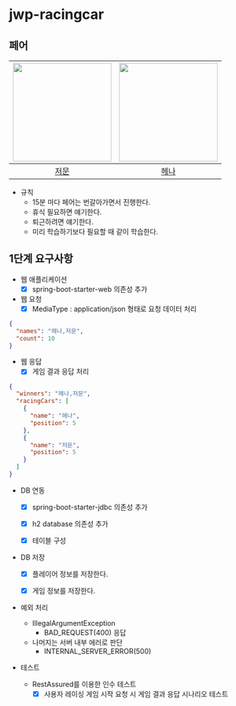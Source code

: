 # jwp-racingcar

## 페어

| <img src="https://avatars.githubusercontent.com/u/51906604?v=4" alt="" width=200> | <img src="https://avatars.githubusercontent.com/u/82203978?v=4" alt="" width=200/> |
|:---------------------------------------------------------------------------------:|:----------------------------------------------------------------------------------:|
|                         [저문](https://github.com/jeomxon)                          |                         [헤나](https://github.com/hyena0608)                         | |

- 규칙
    - 15분 마다 페어는 번갈아가면서 진행한다.
    - 휴식 필요하면 얘기한다.
    - 퇴근하려면 얘기한다.
    - 미리 학습하기보다 필요할 때 같이 학습한다.


## 1단계 요구사항

- 웹 애플리케이션
  - [X] spring-boot-starter-web 의존성 추가
- 웹 요청
  - [X] MediaType : application/json 형태로 요청 데이터 처리

```json
{
  "names": "헤나,저문",
  "count": 10
}
```

  - 웹 응답
    - [X] 게임 결과 응답 처리

```json
{
  "winners": "헤나,저문",
  "racingCars": [
    {
      "name": "헤나",
      "position": 5
    },
    {
      "name": "저문",
      "position": 5
    }
  ]
}
```


- DB 연동
  - [X] spring-boot-starter-jdbc 의존성 추가
  - [X] h2 database 의존성 추가
  - [X] 테이블 구성


- DB 저장
  - [X] 플레이어 정보를 저장한다.
  - [X] 게임 정보를 저장한다.


- 예외 처리
  - IllegalArgumentException
    - BAD_REQUEST(400) 응답
  - 나머지는 서버 내부 에러로 판단
    - INTERNAL_SERVER_ERROR(500)


- 테스트
  - RestAssured를 이용한 인수 테스트 
    - [X] 사용자 레이싱 게임 시작 요청 시 게임 결과 응답 시나리오 테스트
